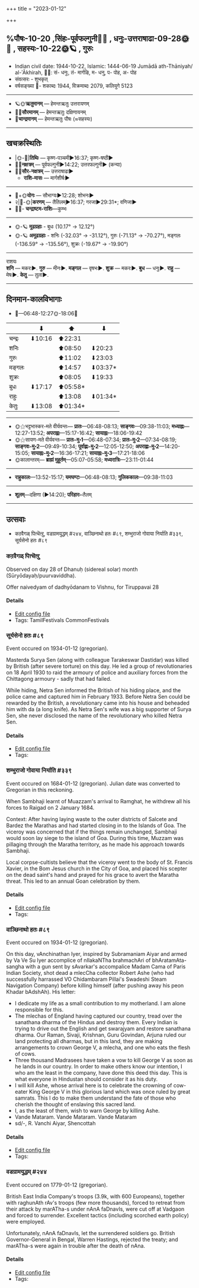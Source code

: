 +++
title = "2023-01-12"

+++

## %पौषः-10-20  ,सिंहः-पूर्वफल्गुनी🌛🌌  ,  धनुः-उत्तराषाढा-09-28🌞🌌  ,  सहस्यः-10-22🌞🪐  , गुरुः
- Indian civil date: 1944-10-22, Islamic: 1444-06-19 Jumādā ath-Thāniyah/ al-ʾĀkhirah, 🌌🌞: सं- धनुः, तं- मार्गऴि, म- धनु, प- पोह, अ- पोह
- संवत्सरः - शुभकृत्
- वर्षसङ्ख्या 🌛- शकाब्दः 1944, विक्रमाब्दः 2079, कलियुगे 5123
___________________
- 🪐🌞**ऋतुमानम्** — हेमन्तऋतुः उत्तरायणम्
- 🌌🌞**सौरमानम्** — हेमन्तऋतुः दक्षिणायनम्
- 🌛**चान्द्रमानम्** — हेमन्तऋतुः पौषः (≈सहस्यः)
___________________


## खचक्रस्थितिः
- |🌞-🌛|**तिथिः** — कृष्ण-पञ्चमी►16:37; कृष्ण-षष्ठी►  
- 🌌🌛**नक्षत्रम्** — पूर्वफल्गुनी►14:22; उत्तरफल्गुनी► (कन्या)  
- 🌌🌞**सौर-नक्षत्रम्** — उत्तराषाढा►  
  - **राशि-मासः** — मार्गशीर्षः► 
___________________
- 🌛+🌞**योगः** — सौभाग्यः►12:28; शोभनः►  
- २|🌛-🌞|**करणम्** — तैतिलम्►16:37; गरजा►29:31*; वणिजा►  
- 🌌🌛- **चन्द्राष्टम-राशिः**—कुम्भः  
___________________
- 🌞-🪐 **मूढग्रहाः** - बुधः (10.17° → 12.12°)
- 🌞-🪐 **अमूढग्रहाः** - शनिः (-32.03° → -31.12°), गुरुः (-71.13° → -70.27°), मङ्गलः (-136.59° → -135.56°), शुक्रः (-19.67° → -19.90°)
___________________
राशयः  
**शनि** — मकरः►. **गुरु** — मीनः►. **मङ्गल** — वृषभः►. **शुक्र** — मकरः►. **बुध** — धनुः►. **राहु** — मेषः►. **केतु** — तुला►. 
___________________


## दिनमान-कालविभागाः
- 🌅—06:48-12:27🌞-18:06🌇  

|      |⬇     |⬆     |⬇     |
|------|-----|-----|------|
|चन्द्रः|⬇10:16 |⬆22:31 |     |
|शनिः   |     |⬆08:50 |⬇20:23 |
|गुरुः  |     |⬆11:02 |⬇23:03 |
|मङ्गलः |     |⬆14:57 |⬇03:37*|
|शुक्रः |     |⬆08:05 |⬇19:33 |
|बुधः   |⬇17:17 |⬆05:58*|     |
|राहुः  |     |⬆13:08 |⬇01:34*|
|केतुः  |⬇13:08 |⬆01:34*|     |
___________________
- 🌞⚝भट्टभास्कर-मते वीर्यवन्तः— **प्रातः**—06:48-08:13; **साङ्गवः**—09:38-11:03; **मध्याह्नः**—12:27-13:52; **अपराह्णः**—15:17-16:42; **सायाह्नः**—18:06-19:42  
- 🌞⚝सायण-मते वीर्यवन्तः— **प्रातः-मु॰1**—06:48-07:34; **प्रातः-मु॰2**—07:34-08:19; **साङ्गवः-मु॰2**—09:49-10:34; **पूर्वाह्णः-मु॰2**—12:05-12:50; **अपराह्णः-मु॰2**—14:20-15:05; **सायाह्नः-मु॰2**—16:36-17:21; **सायाह्नः-मु॰3**—17:21-18:06  
- 🌞कालान्तरम्— **ब्राह्मं मुहूर्तम्**—05:07-05:58; **मध्यरात्रिः**—23:11-01:44  
___________________
- **राहुकालः**—13:52-15:17; **यमघण्टः**—06:48-08:13; **गुलिककालः**—09:38-11:03  
___________________
- **शूलम्**—दक्षिणा (►14:20); **परिहारः**–तैलम्  
___________________

## उत्सवाः
- कऱवैगळ् पिऩ्चॆऩ्ऱु, वडग्रामयुद्धम् #२४४, वाञ्छिनाथो हतः #८९, शम्भुराजो गोवाया निर्याति #३३९, सूर्यसेनो हतः #८९
### कऱवैगळ् पिऩ्चॆऩ्ऱु

Observed on day 28 of Dhanuḥ (sidereal solar) month (Sūryōdayaḥ/puurvaviddha). 

Offer naivedyam of dadhyōdanam to Vishnu, for Tiruppavai 28

#### Details
- [Edit config file](https://github.com/jyotisham/adyatithi/blob/master/tamil/sidereal_solar_month/day/09/28/kar2avaigaL_pin2cen2r2u.toml)
- Tags: TamilFestivals CommonFestivals


### सूर्यसेनो हतः #८९

Event occured on 1934-01-12 (gregorian). 

Masterda Surya Sen (along with colleague Tarakeswar Dastidar) was killed by British (after severe torture) on this day. He led a group of revolutionaries on 18 April 1930 to raid the armoury of police and auxiliary forces from the Chittagong armoury - sadly that had failed.

While hiding, Netra Sen informed the British of his hiding place, and the police came and captured him in February 1933. Before Netra Sen could be rewarded by the British, a revolutionary came into his house and beheaded him with da (a long knife). As Netra Sen's wife was a big supporter of Surya Sen, she never disclosed the name of the revolutionary who killed Netra Sen.

#### Details
- [Edit config file](https://github.com/jyotisham/adyatithi/blob/master/mahApuruSha/xatra-later/gregorian/day/01/12/sUryaseno_hataH.toml)
- Tags: 


### शम्भुराजो गोवाया निर्याति #३३९

Event occured on 1684-01-12 (gregorian). Julian date was converted to Gregorian in this reckoning. 

When Sambhaji learnt of Muazzam's arrival to Ramghat, he withdrew all his forces to Raigad on 2 January 1684.

Context: After having laying waste to the outer districts of Salcete and Bardez the Marathas and had started closing in to the Islands of Goa. The viceroy was concerned that if the things remain unchanged, Sambhaji would soon lay siege to the island of Goa. During this time, Muzzam was pillaging through the Maratha territory, as he made his approach towards Sambhaji. 

Local corpse-cultists believe that the viceroy went to the body of St. Francis Xavier, in the Bom Jesus church in the City of Goa, and placed his scepter on the dead saint's hand and prayed for his grace to avert the Maratha threat. This led to an annual Goan celebration by them.

#### Details
- [Edit config file](https://github.com/jyotisham/adyatithi/blob/master/mahApuruSha/xatra-later/julian/day/01/02/shambhurAjo_govAyA_niryAti.toml)
- Tags: 


### वाञ्छिनाथो हतः #८९

Event occured on 1934-01-12 (gregorian). 

On this day, vAnchinathan Iyer, inspired by  Subramaniam Aiyar and armed by Va Ve Su Iyer accomplice of nIlakaNTha brahmachAri of bhAratamAta-sangha with a gun sent by sAvarkar's accompalice Madam Cama of Paris Indian Society, shot dead a mlecCha collector Robert Ashe (who had successfully harrassed VO Chidambaram Pillai's Swadeshi Steam Navigation Company) before killing himself (after pushing away his peon Khadar bAdshAh). His letter:

- I dedicate my life as a small contribution to my motherland. I am alone responsible for this.
- The mlechas of England having captured our country, tread over the sanathana dharma of the Hindus and destroy them. Every Indian is trying to drive out the English and get swarajyam and restore sanathana dharma. Our Raman, Sivaji, Krishnan, Guru Govindan, Arjuna ruled our land protecting all dharmas, but in this land, they are making arrangements to crown George V, a mlecha, and one who eats the flesh of cows.
- Three thousand Madrasees have taken a vow to kill George V as soon as he lands in our country. In order to make others know our intention, I who am the least in the company, have done this deed this day. This is what everyone in Hindustan should consider it as his duty.
- I will kill Ashe, whose arrival here is to celebrate the crowning of cow-eater King George V in this glorious land which was once ruled by great samrats. This I do to make them understand the fate of those who cherish the thought of enslaving this sacred land.
- I, as the least of them, wish to warn George by killing Ashe. 
- Vande Mataram. Vande Mataram. Vande Mataram
- sd/-, R. Vanchi Aiyar, Shencottah

#### Details
- [Edit config file](https://github.com/jyotisham/adyatithi/blob/master/mahApuruSha/xatra-later/gregorian/day/01/12/vAnChinAtho_hataH.toml)
- Tags: 


### वडग्रामयुद्धम् #२४४

Event occured on 1779-01-12 (gregorian). 

British East India Company's troops (3.9k, with 600 Europeans), together with raghunAth rAv's troops (few more thousands), forced to retreat from their attack by marATha-s under nAnA faDnavIs, were cut off at Vadgaon and forced to surrender. Excellent tactics (including scorched earth policy) were employed.

Unfortunately, nAnA faDnavIs, let the surrendered soldiers go. British Governor-General in Bengal, Warren Hastings, rejected the treaty; and marATha-s were again in trouble after the death of nAna.

#### Details
- [Edit config file](https://github.com/jyotisham/adyatithi/blob/master/mahApuruSha/xatra-later/gregorian/day/01/12/vaDagrAma-yuddham.toml)
- Tags: 


